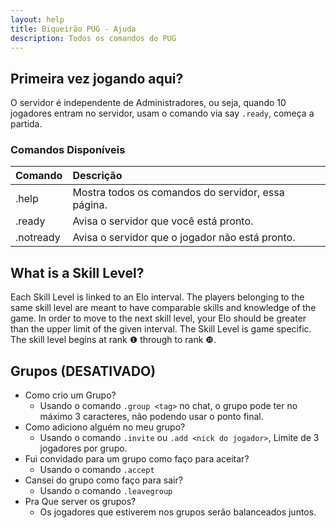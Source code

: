 ```yaml
---
layout: help
title: Biqueirão PUG - Ajuda
description: Todos os comandos do PUG
---
```


## Primeira vez jogando aqui?
O servidor é independente de Administradores, ou seja, quando 10 jogadores entram no servidor, usam o comando via say `.ready`, começa a partida.
<br>

### Comandos Disponíveis

| Comando        | Descrição                             |
|:-------------|:------------------|
| .help        | Mostra todos os comandos do servidor, essa página. |
| .ready       | Avisa o servidor que você está pronto. |
| .notready    | Avisa o servidor que o jogador não está pronto. |

## What is a Skill Level?
Each Skill Level is linked to an Elo interval. The players belonging to the same skill level are meant to have comparable skills and knowledge of the game.  In order to move to the next skill level, your Elo should be greater than the upper limit of the given interval.
The Skill Level is game specific. The skill level begins at rank ❶ through to rank ❿.

## Grupos (DESATIVADO)
- Como crio um Grupo?
  - Usando o comando `.group <tag>` no chat, o grupo pode ter no máximo 3 caracteres, não podendo usar o ponto final.
- Como adiciono alguém no meu grupo?
  - Usando o comando `.invite` ou `.add <nick do jogador>`, Limite de 3 jogadores por grupo.
- Fui convidado para um grupo como faço para aceitar?
  - Usando o comando `.accept`
- Cansei do grupo como faço para sair?
  - Usando o comando `.leavegroup`
- Pra Que server os grupos?
  - Os jogadores que estiverem nos grupos serão balanceados juntos. 
